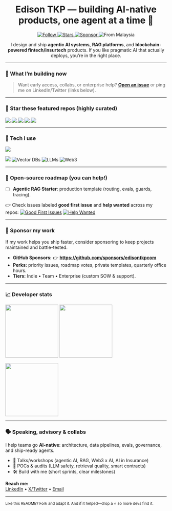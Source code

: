 <!---
EdisonTKPcom/EdisonTKPcom is a ✨ special ✨ repository because its `README.md` (this file) appears on your GitHub profile.
You can click the Preview link to take a look at your changes.
--->


<!-- Profile Header -->
<h1 align="center">Edison TKP — building AI-native products, one agent at a time 🤖</h1>

<p align="center">
  <a href="https://github.com/edisontkpcom?tab=followers">
    <img alt="Follow" src="https://img.shields.io/github/followers/edisontkpcom?label=Follow%20%40edisontkp&style=social">
  </a>
  <a href="https://github.com/edisontkpcom?tab=repositories&q=&type=source&language=&sort=stargazers">
    <img alt="Stars" src="https://img.shields.io/github/stars/edisontkpcom?style=social">
  </a>
  <a href="https://github.com/sponsors/edisontkpcom">
    <img alt="Sponsor" src="https://img.shields.io/badge/Sponsor-%E2%9D%A4%EF%B8%8F-ff69b4">
  </a>
  <img alt="From Malaysia" src="https://img.shields.io/badge/MY-Kuala%20Lumpur-1f6feb">
</p>

<p align="center">
  I design and ship <b>agentic AI systems</b>, <b>RAG platforms</b>, and <b>blockchain-powered fintech/insurtech</b> products.  
  If you like pragmatic AI that actually deploys, you’re in the right place.
</p>

---

### 🚀 What I’m building now


> Want early access, collabs, or enterprise help? **[Open an issue](https://github.com/edisontkp/edisontkp/issues/new)** or ping me on LinkedIn/Twitter (links below).

---

### 🌟 Star these featured repos (highly curated)
<a href="https://github.com/edisontkpcom/ai-engineer-cookbook">
  <img align="center" src="https://github-readme-stats.vercel.app/api/pin/?username=edisontkpcom&repo=ai-engineer-cookbook&description_lines_count=2" />
</a>
<a href="https://github.com/edisontkpcom/web3-engineer-cookbook">
  <img align="center" src="https://github-readme-stats.vercel.app/api/pin/?username=edisontkpcom&repo=web3-engineer-cookbook&description_lines_count=2" />
</a>
<a href="https://github.com/edisontkpcom/ai-device-setup">
  <img align="center" src="https://github-readme-stats.vercel.app/api/pin/?username=edisontkpcom&repo=ai-device-setup&description_lines_count=2" />
</a>
<a href="https://github.com/edisontkpcom/agentic-rag-starter">
  <img align="center" src="https://github-readme-stats.vercel.app/api/pin/?username=edisontkpcom&repo=agentic-rag-starter&description_lines_count=2" />
</a>
<a href="https://github.com/edisontkpcom/Awesome-GenBI">
  <img align="center" src="https://github-readme-stats.vercel.app/api/pin/?username=edisontkpcom&repo=Awesome-GenBI&description_lines_count=2" />
</a>

<br clear="both"/>

---

### 🧩 Tech I use
<p>
  <img src="https://skillicons.dev/icons?i=python,fastapi,flask,js,ts,react,nextjs,tailwind,flutter,postgres,redis,docker,kubernetes,aws,gcp,azure,terraform,linux,git,githubactions&perline=10" />
</p>
<p>
  <img src="https://skillicons.dev/icons?i=pytorch,tensorflow,opencv&perline=10" />
  <img alt="Vector DBs" src="https://img.shields.io/badge/VectorDB-Qdrant%20%7C%20pgvector-5865F2">
  <img alt="LLMs" src="https://img.shields.io/badge/LLMs-Llama%203%20%7C%20GPT%20%7C%20DeepSeek-0ea5e9">
  <img alt="Web3" src="https://img.shields.io/badge/Web3-Solana%20%7C%20EVM-14b8a6">
</p>

---

### 🧭 Open-source roadmap (you can help!)
- [ ] **Agentic RAG Starter**: production template (routing, evals, guards, tracing).  

  
👉 Check issues labeled **good first issue** and **help wanted** across my repos:
[![Good First Issues](https://img.shields.io/badge/Issues-good%20first%20issue-blue)](https://github.com/issues?q=is%3Aissue+is%3Aopen+user%3Aedisontkp+label%3A%22good+first+issue%22)
[![Help Wanted](https://img.shields.io/badge/Issues-help%20wanted-blueviolet)](https://github.com/issues?q=is%3Aissue+is%3Aopen+user%3Aedisontkp+label%3A%22help+wanted%22)

---

### 💖 Sponsor my work
If my work helps you ship faster, consider sponsoring to keep projects maintained and battle-tested.

- **GitHub Sponsors:** 👉 **https://github.com/sponsors/edisontkpcom**  
- **Perks:** priority issues, roadmap votes, private templates, quarterly office hours.  
- **Tiers:** Indie • Team • Enterprise (custom SOW & support).

---

### 📈 Developer stats
<p>
  <img height="165" src="https://github-readme-stats.vercel.app/api?username=edisontkp&show_icons=true&include_all_commits=true&count_private=true" />
  <img height="165" src="https://github-readme-streak-stats.herokuapp.com?user=edisontkp" />
</p>
<p>
  <img height="165" src="https://github-readme-stats.vercel.app/api/top-langs/?username=edisontkp&layout=compact&langs_count=10" />
</p>

---

### 🗣️ Speaking, advisory & collabs
I help teams go **AI-native**: architecture, data pipelines, evals, governance, and ship-ready agents.
- 🎤 Talks/workshops (agentic AI, RAG, Web3 x AI, AI in Insurance)
- 🧪 POCs & audits (LLM safety, retrieval quality, smart contracts)
- 🛠️ Build with me (short sprints, clear milestones)

**Reach me:**  
<a href="https://www.linkedin.com/in/edisontkp">LinkedIn</a> • 
<a href="https://x.com/edisontkp">X/Twitter</a> • 
<a href="mailto:im@edisontkp.com">Email</a>

---

<sub>Like this README? Fork and adapt it. And if it helped—drop a ⭐ so more devs find it.</sub>
